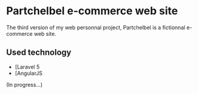 Partchelbel e-commerce web site
=============

The third version of my web personnal project, Partchelbel is a fictionnal e-commerce web site.

Used technology 
---------------

* [Laravel 5
* [AngularJS

(In progress...)

